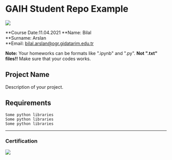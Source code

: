 # GAIH Student Repo Example
![](img/newlogo.png)

**Course Date:11.04.2021
**Name: Bilal  
**Surname: Arslan  
**Email: bilal.arslan@ogr.gidatarim.edu.tr  

**Note:** Your homeworks can be formats like ".ipynb" and ".py". **Not ".txt" files!!** Make sure that your codes works.  

## Project Name
Description of your project.

## Requirements
```
Some python libraries
Some python libraries
Some python libraries
```
---

### Certification
![](img/TopLearnerCertificate.png)

